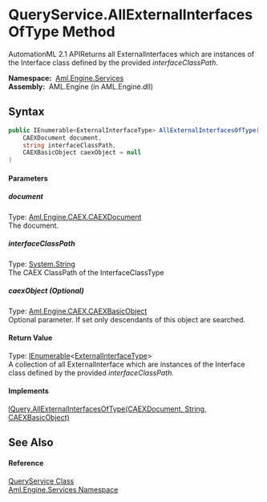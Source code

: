 QueryService.AllExternalInterfacesOfType Method
===============================================
AutomationML 2.1 APIReturns all ExternalInterfaces which are instances of the Interface class defined by the provided *interfaceClassPath*.

  **Namespace:**  [Aml.Engine.Services][1]  
  **Assembly:**  AML.Engine (in AML.Engine.dll)

Syntax
------

```csharp
public IEnumerable<ExternalInterfaceType> AllExternalInterfacesOfType(
	CAEXDocument document,
	string interfaceClassPath,
	CAEXBasicObject caexObject = null
)
```

#### Parameters

##### *document*
Type: [Aml.Engine.CAEX.CAEXDocument][2]  
The document.

##### *interfaceClassPath*
Type: [System.String][3]  
The CAEX ClassPath of the InterfaceClassType

##### *caexObject* (Optional)
Type: [Aml.Engine.CAEX.CAEXBasicObject][4]  
Optional parameter. If set only descendants of this object are searched.

#### Return Value
Type: [IEnumerable][5]&lt;[ExternalInterfaceType][6]>  
 A collection of all ExternalInterface which are instances of the Interface class defined by the provided *interfaceClassPath*. 
#### Implements
[IQuery.AllExternalInterfacesOfType(CAEXDocument, String, CAEXBasicObject)][7]  


See Also
--------

#### Reference
[QueryService Class][8]  
[Aml.Engine.Services Namespace][1]  

[1]: ../README.md
[2]: ../../Aml.Engine.CAEX/CAEXDocument/README.md
[3]: https://docs.microsoft.com/dotnet/api/system.string
[4]: ../../Aml.Engine.CAEX/CAEXBasicObject/README.md
[5]: https://docs.microsoft.com/dotnet/api/system.collections.generic.ienumerable-1
[6]: ../../Aml.Engine.CAEX/ExternalInterfaceType/README.md
[7]: ../../Aml.Engine.Services.Interfaces/IQuery/AllExternalInterfacesOfType.md
[8]: README.md
[9]: https://www.automationml.org
[10]: ../../icons/logoShade.png